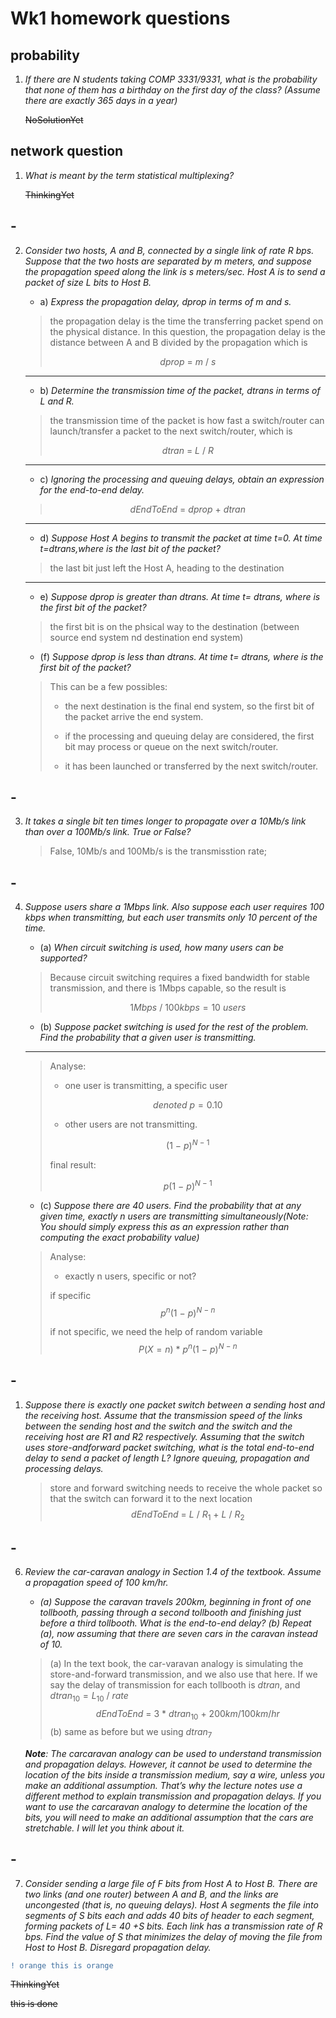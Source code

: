 # Wk1 homework questions

## probability

1. *If there are N students taking COMP 3331/9331, what is the probability that none of them has a
birthday on the first day of the class? (Assume there are exactly 365 days in a year)*

    ~~NoSolutionYet~~

## network question

1. *What is meant by the term statistical multiplexing?*

    ~~ThinkingYet~~

## -

2. *Consider two hosts, A and B, connected by a single link of rate R bps. Suppose that the two
hosts are separated by m meters, and suppose the propagation speed along the link is s meters/sec.
Host A is to send a packet of size L bits to Host B.*

   * a) *Express the propagation delay, dprop in terms of m and s.*

    > the propagation delay is the time the transferring packet spend on the physical distance. In this question, the propagation delay is the distance between A and B divided by the propagation which is
    >
    > $$ dprop \ = \ m \ / \ s $$

    ***

   * b) *Determine the transmission time of the packet, dtrans in terms of L and R.*

    > the transmission time of the packet is how fast a switch/router can launch/transfer a packet to the next switch/router, which is
    >
    > $$ dtran \ = \ L \ / \ R $$

    ***

    * c) *Ignoring the processing and queuing delays, obtain an expression for the end-to-end delay.*
    >
    > $$ dEndToEnd \ = \ dprop \ + \ dtran $$

    ***

    * d) *Suppose Host A begins to transmit the packet at time t=0. At time t=dtrans,where is the last bit of the packet?*

    > the last bit just left the Host A, heading to the destination

    ***

    * e) *Suppose dprop is greater than dtrans. At time t= dtrans, where is the first bit of the packet?*

    > the first bit is on the phsical way to the destination (between source end system nd destination end system)

    * (f) *Suppose dprop is less than dtrans. At time t= dtrans, where is the first bit of the packet?*

    > This can be a few possibles:
    >
    > * the next destination is the final end system, so the first bit of the packet arrive the end system.
    >
    > * if the processing and queuing delay are considered, the first bit may process or queue on the next switch/router.
    >
    > * it has been launched or transferred by the next switch/router.

## -

3. *It takes a single bit ten times longer to propagate over a 10Mb/s link than over a 100Mb/s link. True or False?*

    > False, 10Mb/s and 100Mb/s is the transmisstion rate;

## -

4. *Suppose users share a 1Mbps link. Also suppose each user requires 100 kbps when transmitting,
but each user transmits only 10 percent of the time.*

   * (a) *When circuit switching is used, how many users can be supported?*

    > Because circuit switching requires a fixed bandwidth for stable transmission, and there is 1Mbps capable, so the result is
    >
    > $$ 1Mbps \ / \ 100kbps = 10 \ users$$

   * (b) *Suppose packet switching is used for the rest of the problem. Find the probability that a given user is transmitting.*

    ***

    > Analyse:
    >
    > * one user is transmitting, a specific user
    >
    > $$ denoted \ p = 0.10 $$
    >
    > * other users are not transmitting.
    >
    > $$ (1 \ - \ p)^{N \ - \ 1}$$
    >
    > final result:
    >
    > $$ p(1 \ - \ p)^{N \ - \ 1} $$

    * (c) *Suppose there are 40 users. Find the probability that at any given time, exactly n users are transmitting simultaneously(Note: You should simply express this as an expression rather than computing the exact probability value)*

    > Analyse:
    >
    > * exactly n users, specific or not?
    >
    > if specific
    > $$ p^{n}(1 \ - \ p)^{N \ - \ n} $$
    >
    > if not specific, we need the help of random variable
    > $$ P(X = n) \ * \ p^{n}(1 \ - \ p)^{N \ - \ n} $$

 ## -

1. *Suppose there is exactly one packet switch between a sending host and the receiving host.
Assume that the transmission speed of the links between the sending host and the switch and the
switch and the receiving host are R1 and R2 respectively. Assuming that the switch uses store-andforward packet switching, what is the total end-to-end delay to send a packet of length L? Ignore
queuing, propagation and processing delays.*

    > store and forward switching needs to receive the whole packet so that the switch can forward it to the next location
    > $$ dEndToEnd \ = \ L \ / \ R_1 \ + \ L \ / \ R_2  $$

## -

6. *Review the car-caravan analogy in Section 1.4 of the textbook. Assume a propagation speed of
100 km/hr.*

   * *(a) Suppose the caravan travels 200km, beginning in front of one tollbooth, passing through a second
tollbooth and finishing just before a third tollbooth. What is the end-to-end delay? (b) Repeat (a),
now assuming that there are seven cars in the caravan instead of 10.*

    > (a) In the text book, the car-varavan analogy is simulating the store-and-forward transmission, and we also use that here. If we say the delay of transmission for each tollbooth is $dtran$, and $dtran_{10} = L_{10} \ / \ rate$
    > $$ dEndToEnd \ = \ 3 \ * \ dtran_{10} \ + \ 200km/100km/hr $$
    > (b) same as before but we using $dtran_{7}$

    ***Note**: The car­caravan analogy can be used to understand transmission and propagation delays.
However, it cannot be used to determine the location of the bits inside a transmission medium, say a
wire, unless you make an additional assumption. That’s why the lecture notes use a different method
to explain transmission and propagation delays. If you want to use the car­caravan analogy to
determine the location of the bits, you will need to make an additional assumption that the cars are
stretchable. I will let you think about it.*

## -

7. *Consider sending a large file of F bits from Host A to Host B. There are two links (and one
router) between A and B, and the links are uncongested (that is, no queuing delays). Host A
segments the file into segments of S bits each and adds 40 bits of header to each segment, forming
packets of L= 40 +S bits. Each link has a transmission rate of R bps. Find the value of S that
minimizes the delay of moving the file from Host to Host B. Disregard propagation delay.* 

```diff
! orange this is orange
```

~~ThinkingYet~~

~~this is done~~
